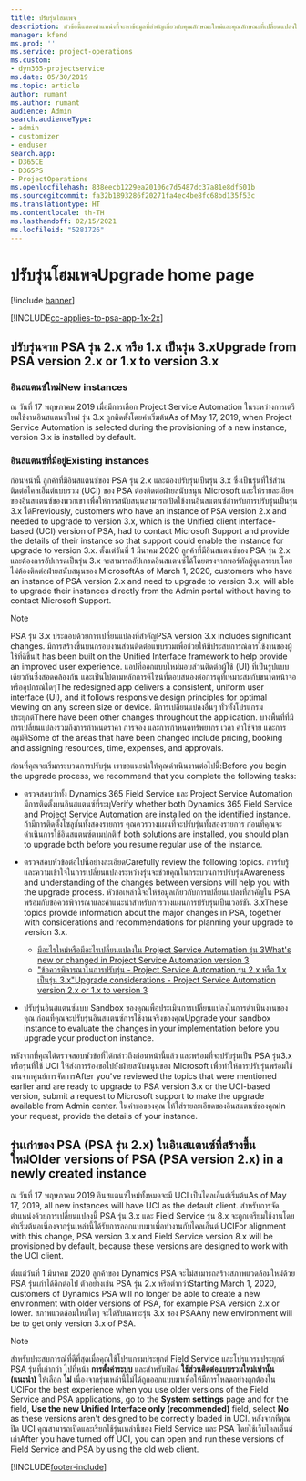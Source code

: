 ```yaml
---
title: ปรับรุ่นโฮมเพจ
description: หัวข้อนี้แสดงตำแหน่งที่จะหาข้อมูลที่สำคัญเกี่ยวกับคุณลักษณะใหม่และคุณลักษณะที่เปลี่ยนแปลงใน Dynamics 365 Project Service Automation และกระบวนการสำหรับการปรับรุ่นเป็นรุ่นใหม่ล่าสุด
manager: kfend
ms.prod: ''
ms.service: project-operations
ms.custom:
- dyn365-projectservice
ms.date: 05/30/2019
ms.topic: article
author: rumant
ms.author: rumant
audience: Admin
search.audienceType:
- admin
- customizer
- enduser
search.app:
- D365CE
- D365PS
- ProjectOperations
ms.openlocfilehash: 838eecb1229ea20106c7d5487dc37a81e8df501b
ms.sourcegitcommit: fa32b1893286f20271fa4ec4be8fc68bd135f53c
ms.translationtype: HT
ms.contentlocale: th-TH
ms.lasthandoff: 02/15/2021
ms.locfileid: "5281726"
---
```

# <a name="upgrade-home-page"></a><span data-ttu-id="48999-103">ปรับรุ่นโฮมเพจ</span><span class="sxs-lookup"><span data-stu-id="48999-103">Upgrade home page</span></span>

[!include [banner](../includes/psa-now-project-operations.md)]

[!INCLUDE[cc-applies-to-psa-app-1x-2x](../includes/cc-applies-to-psa-app-1x-2x.md)]

## <a name="upgrade-from-psa-version-2x-or-1x-to-version-3x"></a><span data-ttu-id="48999-104">ปรับรุ่นจาก PSA รุ่น 2.x หรือ 1.x เป็นรุ่น 3.x</span><span class="sxs-lookup"><span data-stu-id="48999-104">Upgrade from PSA version 2.x or 1.x to version 3.x</span></span>

### <a name="new-instances"></a><span data-ttu-id="48999-105">อินสแตนซ์ใหม่</span><span class="sxs-lookup"><span data-stu-id="48999-105">New instances</span></span>

<span data-ttu-id="48999-106">ณ วันที่ 17 พฤษภาคม 2019 เมื่อมีการเลือก Project Service Automation ในระหว่างการเตรียมใช้งานอินสแตนซ์ใหม่ รุ่น 3.x ถูกติดตั้งโดยค่าเริ่มต้น</span><span class="sxs-lookup"><span data-stu-id="48999-106">As of May 17, 2019, when Project Service Automation is selected during the provisioning of a new instance, version 3.x is installed by default.</span></span>

### <a name="existing-instances"></a><span data-ttu-id="48999-107">อินสแตนซ์ที่มีอยู่</span><span class="sxs-lookup"><span data-stu-id="48999-107">Existing instances</span></span>

<span data-ttu-id="48999-108">ก่อนหน้านี้ ลูกค้าที่มีอินสแตนซ์ของ PSA รุ่น 2.x และต้องปรับรุ่นเป็นรุ่น 3.x ซึ่งเป็นรุ่นที่ใช้ส่วนติดต่อไคลเอ็นต์แบบรวม (UCI) ของ PSA ต้องติดต่อฝ่ายสนับสนุน Microsoft และให้รายละเอียดของอินสแตนซ์ของพวกเขา เพื่อให้การสนับสนุนสามารถเปิดใช้งานอินสแตนซ์สำหรับการปรับรุ่นเป็นรุ่น 3.x ได้</span><span class="sxs-lookup"><span data-stu-id="48999-108">Previously, customers who have an instance of PSA version 2.x and needed to upgrade to version 3.x, which is the Unified client interface-based (UCI) version of PSA, had to contact Microsoft Support and provide the details of their instance so that support could enable the instance for upgrade to version 3.x.</span></span> <span data-ttu-id="48999-109">ตั้งแต่วันที่ 1 มีนาคม 2020 ลูกค้าที่มีอินสแตนซ์ของ PSA รุ่น 2.x และต้องการอัปเกรดเป็นรุ่น 3.x จะสามารถอัปเกรดอินสแตนซ์ได้โดยตรงจากพอร์ทัลผู้ดูแลระบบโดยไม่ต้องติดต่อฝ่ายสนับสนุนของ Microsoft</span><span class="sxs-lookup"><span data-stu-id="48999-109">As of March 1, 2020, customers who have an instance of PSA version 2.x and need to upgrade to version 3.x, will able to upgrade their instances directly from the Admin portal without having to contact Microsoft Support.</span></span>  

> [!NOTE]
> <span data-ttu-id="48999-110">PSA รุ่น 3.x ประกอบด้วยการเปลี่ยนแปลงที่สำคัญ</span><span class="sxs-lookup"><span data-stu-id="48999-110">PSA version 3.x includes significant changes.</span></span> <span data-ttu-id="48999-111">มีการสร้างขึ้นบนกรอบงานส่วนติดต่อแบบรวมเพื่อช่วยให้มีประสบการณ์การใช้งานของผู้ใช้ที่ดีขึ้น</span><span class="sxs-lookup"><span data-stu-id="48999-111">It has been built on the Unified Interface framework to help provide an improved user experience.</span></span> <span data-ttu-id="48999-112">แอปที่ออกแบบใหม่มอบส่วนติดต่อผู้ใช้ (UI) ที่เป็นรูปแบบเดียวกันซึ่งสอดคล้องกัน และเป็นไปตามหลักการดีไซน์ที่ตอบสนองต่อการดูที่เหมาะสมกับขนาดหน้าจอหรืออุปกรณ์ใดๆ</span><span class="sxs-lookup"><span data-stu-id="48999-112">The redesigned app delivers a consistent, uniform user interface (UI), and it follows responsive design principles for optimal viewing on any screen size or device.</span></span> <span data-ttu-id="48999-113">มีการเปลี่ยนแปลงอื่นๆ ทั่วทั้งโปรแกรมประยุกต์</span><span class="sxs-lookup"><span data-stu-id="48999-113">There have been other changes throughout the application.</span></span> <span data-ttu-id="48999-114">บางพื้นที่ที่มีการเปลี่ยนแปลงรวมถึงการกำหนดราคา การจอง และการกำหนดทรัพยากร เวลา ค่าใช้จ่าย และการอนุมัติ</span><span class="sxs-lookup"><span data-stu-id="48999-114">Some of the areas that have been changed include pricing, booking and assigning resources, time, expenses, and approvals.</span></span>

<span data-ttu-id="48999-115">ก่อนที่คุณจะเริ่มกระบวนการปรับรุ่น เราขอแนะนำให้คุณดำเนินงานต่อไปนี้:</span><span class="sxs-lookup"><span data-stu-id="48999-115">Before you begin the upgrade process, we recommend that you complete the following tasks:</span></span>

- <span data-ttu-id="48999-116">ตรวจสอบว่าทั้ง Dynamics 365 Field Service และ Project Service Automation มีการติดตั้งบนอินสแตนซ์ที่ระบุ</span><span class="sxs-lookup"><span data-stu-id="48999-116">Verify whether both Dynamics 365 Field Service and Project Service Automation are installed on the identified instance.</span></span> <span data-ttu-id="48999-117">ถ้ามีการติดตั้งโซลูชันทั้งสองรายการ คุณควรวางแผนที่จะปรับรุ่นทั้งสองรายการ ก่อนที่คุณจะดำเนินการใช้อินสแตนซ์ตามปกติ</span><span class="sxs-lookup"><span data-stu-id="48999-117">If both solutions are installed, you should plan to upgrade both before you resume regular use of the instance.</span></span>
- <span data-ttu-id="48999-118">ตรวจสอบหัวข้อต่อไปนี้อย่างละเอียด</span><span class="sxs-lookup"><span data-stu-id="48999-118">Carefully review the following topics.</span></span> <span data-ttu-id="48999-119">การรับรู้และความเข้าใจในการเปลี่ยนแปลงระหว่างรุ่นจะช่วยคุณในกระบวนการปรับรุ่น</span><span class="sxs-lookup"><span data-stu-id="48999-119">Awareness and understanding of the changes between versions will help you with the upgrade process.</span></span> <span data-ttu-id="48999-120">หัวข้อเหล่านี้จะให้ข้อมูลเกี่ยวกับการเปลี่ยนแปลงที่สำคัญใน PSA พร้อมกับข้อควรพิจารณาและคำแนะนำสำหรับการวางแผนการปรับรุ่นเป็นเวอร์ชัน 3.x</span><span class="sxs-lookup"><span data-stu-id="48999-120">These topics provide information about the major changes in PSA, together with considerations and recommendations for planning your upgrade to version 3.x.</span></span>

    - [<span data-ttu-id="48999-121">มีอะไรใหม่หรือมีอะไรเปลี่ยนแปลงใน Project Service Automation รุ่น 3</span><span class="sxs-lookup"><span data-stu-id="48999-121">What's new or changed in Project Service Automation version 3</span></span>](whats-new-changed-v3.md)
    - [<span data-ttu-id="48999-122">"ข้อควรพิจารณาในการปรับรุ่น - Project Service Automation รุ่น 2.x หรือ 1.x เป็นรุ่น 3.x"</span><span class="sxs-lookup"><span data-stu-id="48999-122">Upgrade considerations - Project Service Automation version 2.x or 1.x to version 3</span></span>](upgrade-v3.md)

- <span data-ttu-id="48999-123">ปรับรุ่นอินสแตนซ์แบบ Sandbox ของคุณเพื่อประเมินการเปลี่ยนแปลงในการดำเนินงานของคุณ ก่อนที่คุณจะปรับรุ่นอินสแตนซ์การใช้งานจริงของคุณ</span><span class="sxs-lookup"><span data-stu-id="48999-123">Upgrade your sandbox instance to evaluate the changes in your implementation before you upgrade your production instance.</span></span>

<span data-ttu-id="48999-124">หลังจากที่คุณได้ตรวจสอบหัวข้อที่ได้กล่าวถึงก่อนหน้านี้แล้ว และพร้อมที่จะปรับรุ่นเป็น PSA รุ่น3.x หรือรุ่นที่ใช้ UCI ให้ส่งการร้องขอไปยังฝ่ายสนับสนุนของ Microsoft เพื่อทำให้การปรับรุ่นพร้อมใช้งานจากศูนย์การจัดการ</span><span class="sxs-lookup"><span data-stu-id="48999-124">After you've reviewed the topics that were mentioned earlier and are ready to upgrade to PSA version 3.x or the UCI-based version, submit a request to Microsoft support to make the upgrade available from Admin center.</span></span> <span data-ttu-id="48999-125">ในคำขอของคุณ ให้ใส่รายละเอียดของอินสแตนซ์ของคุณ</span><span class="sxs-lookup"><span data-stu-id="48999-125">In your request, provide the details of your instance.</span></span>

## <a name="older-versions-of-psa-psa-version-2x-in-a-newly-created-instance"></a><span data-ttu-id="48999-126">รุ่นเก่าของ PSA (PSA รุ่น 2.x) ในอินสแตนซ์ที่สร้างขึ้นใหม่</span><span class="sxs-lookup"><span data-stu-id="48999-126">Older versions of PSA (PSA version 2.x) in a newly created instance</span></span>

<span data-ttu-id="48999-127">ณ วันที่ 17 พฤษภาคม 2019 อินสแตนซ์ใหม่ทั้งหมดจะมี UCI เป็นไคลเอ็นต์เริ่มต้น</span><span class="sxs-lookup"><span data-stu-id="48999-127">As of May 17, 2019, all new instances will have UCI as the default client.</span></span> <span data-ttu-id="48999-128">สำหรับการจัดตำแหน่งด้วยการเปลี่ยนแปลงนี้ PSA รุ่น 3.x และ Field Service รุ่น 8.x จะถูกเตรียมใช้งานโดยค่าเริ่มต้นอเนื่องจากรุ่นเหล่านี้ได้รับการออกแบบมาเพื่อทำงานกับไคลเอ็นต์ UCI</span><span class="sxs-lookup"><span data-stu-id="48999-128">For alignment with this change, PSA version 3.x and Field Service version 8.x will be provisioned by default, because these versions are designed to work with the UCI client.</span></span>

<span data-ttu-id="48999-129">ตั้งแต่วันที่ 1 มีนาคม 2020 ลูกค้าของ Dynamics PSA จะไม่สามารถสร้างสภาพแวดล้อมใหม่ด้วย PSA รุ่นเก่าได้อีกต่อไป ตัวอย่างเช่น PSA รุ่น 2.x หรือต่ำกว่า</span><span class="sxs-lookup"><span data-stu-id="48999-129">Starting March 1, 2020, customers of Dynamics PSA will no longer be able to create a new environment with older versions of PSA, for example PSA version 2.x or lower.</span></span> <span data-ttu-id="48999-130">สภาพแวดล้อมใหม่ใดๆ จะได้รับเฉพาะรุ่น 3.x ของ PSA</span><span class="sxs-lookup"><span data-stu-id="48999-130">Any new environment will be to get only version 3.x of PSA.</span></span>

> [!NOTE]
> <span data-ttu-id="48999-131">สำหรับประสบการณ์ที่ดีที่สุดเมื่อคุณใช้โปรแกรมประยุกต์ Field Service และโปรแกรมประยุกต์ PSA รุ่นที่เก่ากว่า ไปที่หน้า **การตั้งค่าระบบ** และสำหรับฟิลด์ **ใช้ส่วนติดต่อแบบรวมใหม่เท่านั้น (แนะนำ)** ให้เลือก **ไม่** เนื่องจากรุ่นเหล่านี้ไม่ได้ถูกออกแบบมาเพื่อให้มีการโหลดอย่างถูกต้องใน UCI</span><span class="sxs-lookup"><span data-stu-id="48999-131">For the best experience when you use older versions of the Field Service and PSA applications, go to the **System settings** page and for the field, **Use the new Unified Interface only (recommended)** field, select **No** as these versions aren't designed to be correctly loaded in UCI.</span></span> <span data-ttu-id="48999-132">หลังจากที่คุณปิด UCI คุณสามารถเปิดและเรียกใช้รุ่นเหล่านี้ของ Field Service และ PSA โดยใช้เว็บไคลเอ็นต์เก่า</span><span class="sxs-lookup"><span data-stu-id="48999-132">After you have turned off UCI, you can open and run these versions of Field Service and PSA by using the old web client.</span></span> 


[!INCLUDE[footer-include](../includes/footer-banner.md)]